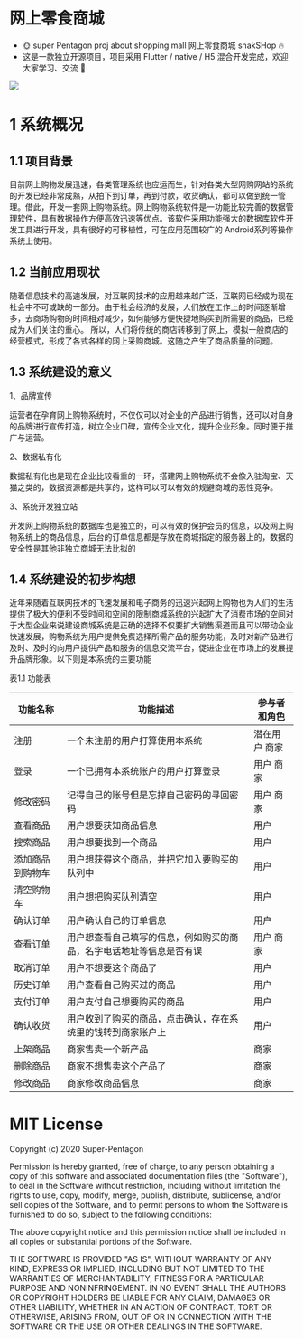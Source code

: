 # 网上零食商城

- 🌞 super Pentagon proj about shopping mall 网上零食商城 snakSHop 🔥 
- 这是一款独立开源项目，项目采用 Flutter / native / H5 混合开发完成，欢迎大家学习、交流 👏

![](https://user-gold-cdn.xitu.io/2020/6/19/172ca6e314acfccd?w=800&h=600&f=png&s=93136)

# 1 系统概况

## 1.1 项目背景

目前网上购物发展迅速，各类管理系统也应运而生，针对各类大型网购网站的系统的开发已经非常成熟，从拍下到订单，再到付款，收货确认，都可以做到统一管理。借此，开发一套网上购物系统。网上购物系统软件是一功能比较完善的数据管理软件，具有数据操作方便高效迅速等优点。该软件采用功能强大的数据库软件开发工具进行开发，具有很好的可移植性，可在应用范围较广的 Android系列等操作系统上使用。

## 1.2 当前应用现状

随着信息技术的高速发展，对互联网技术的应用越来越广泛，互联网已经成为现在社会中不可或缺的一部分。由于社会经济的发展，人们放在工作上的时间逐渐增多，去商场购物的时间相对减少，如何能够方便快捷地购买到所需要的商品，已经成为人们关注的重心。 所以，人们将传统的商店转移到了网上，模拟一般商店的经营模式，形成了各式各样的网上采购商城。这随之产生了商品质量的问题。

## 1.3 系统建设的意义

1、品牌宣传

运营者在孕育网上购物系统时，不仅仅可以对企业的产品进行销售，还可以对自身的品牌进行宣传打造，树立企业口碑，宣传企业文化，提升企业形象。同时便于推广与运营。

2、数据私有化

数据私有化也是现在企业比较看重的一环，搭建网上购物系统不会像入驻淘宝、天猫之类的，数据资源都是共享的，这样可以可以有效的规避商城的恶性竞争。

3、系统开发独立站

开发网上购物系统的数据库也是独立的，可以有效的保护会员的信息，以及网上购物系统上的商品信息，后台的订单信息都是存放在商城指定的服务器上的，数据的安全性是其他非独立商城无法比拟的

##  1.4 系统建设的初步构想

近年来随着互联网技术的飞速发展和电子商务的迅速兴起网上购物也为人们的生活提供了极大的便利不受时间和空间的限制商城系统的兴起扩大了消费市场的空间对于大型企业来说建设商城系统是正确的选择不仅要扩大销售渠道而且可以带动企业快速发展，购物系统为用户提供免费选择所需产品的服务功能，及时对新产品进行及时、及时的向用户提供产品和服务的信息交流平台，促进企业在市场上的发展提升品牌形象。以下则是本系统的主要功能

表1.1 功能表

| **功能名称**     | **功能描述**                                                 | **参与者和角色** |
| ---------------- | ------------------------------------------------------------ | ---------------- |
| 注册             | 一个未注册的用户打算使用本系统                               | 潜在用户  商家   |
| 登录             | 一个已拥有本系统账户的用户打算登录                           | 用户  商家       |
| 修改密码         | 记得自己的账号但是忘掉自己密码的寻回密码                     | 用户  商家       |
| 查看商品         | 用户想要获知商品信息                                         | 用户             |
| 搜索商品         | 用户想要找到一个商品                                         | 用户             |
| 添加商品到购物车 | 用户想获得这个商品，并把它加入要购买的队列中                 | 用户             |
| 清空购物车       | 用户想把购买队列清空                                         | 用户             |
| 确认订单         | 用户确认自己的订单信息                                       | 用户             |
| 查看订单         | 用户想查看自己填写的信息，例如购买的商品，名字电话地址等信息是否有误 | 用户  商家       |
| 取消订单         | 用户不想要这个商品了                                         | 用户             |
| 历史订单         | 用户查看自己购买过的商品                                     | 用户             |
| 支付订单         | 用户支付自己想要购买的商品                                   | 用户             |
| 确认收货         | 用户收到了购买的商品，点击确认，存在系统里的钱转到商家账户上 | 用户             |
| 上架商品         | 商家售卖一个新产品                                           | 商家             |
| 删除商品         | 商家不想售卖这个产品了                                       | 商家             |
| 修改商品         | 商家修改商品信息                                             | 商家             |

 

 



# MIT License

Copyright (c) 2020 Super-Pentagon

Permission is hereby granted, free of charge, to any person obtaining a copy
of this software and associated documentation files (the "Software"), to deal
in the Software without restriction, including without limitation the rights
to use, copy, modify, merge, publish, distribute, sublicense, and/or sell
copies of the Software, and to permit persons to whom the Software is
furnished to do so, subject to the following conditions:

The above copyright notice and this permission notice shall be included in all
copies or substantial portions of the Software.

THE SOFTWARE IS PROVIDED "AS IS", WITHOUT WARRANTY OF ANY KIND, EXPRESS OR
IMPLIED, INCLUDING BUT NOT LIMITED TO THE WARRANTIES OF MERCHANTABILITY,
FITNESS FOR A PARTICULAR PURPOSE AND NONINFRINGEMENT. IN NO EVENT SHALL THE
AUTHORS OR COPYRIGHT HOLDERS BE LIABLE FOR ANY CLAIM, DAMAGES OR OTHER
LIABILITY, WHETHER IN AN ACTION OF CONTRACT, TORT OR OTHERWISE, ARISING FROM,
OUT OF OR IN CONNECTION WITH THE SOFTWARE OR THE USE OR OTHER DEALINGS IN THE
SOFTWARE.
